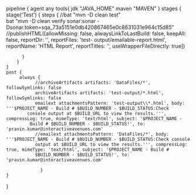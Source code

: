 pipeline {
    agent any
    tools{
        jdk "JAVA_HOME"
        maven "MAVEN"
        }
    stages {
        stage('Test') {
            steps {
                //bat "mvn -D clean test"  
                bat "mvn -D clean verify sonar:sonar -Dsonar.token=sqa_73a5151e0db420867465e0c8631031e964c15d85"
                //publishHTML([allowMissing: false, alwaysLinkToLastBuild: false, keepAll: false, reportDir: '', reportFiles: 'test- 
                output/emailable-report.html', reportName: 'HTML Report', reportTitles: '', useWrapperFileDirectly: true])

          }
        }
    }
    post {  
         always {  
               //archiveArtifacts artifacts: 'DataFiles/*', followSymlinks: false
               archiveArtifacts artifacts: 'test-output/*.html', followSymlinks: false
               emailext attachmentsPattern: 'test-output\\*.html', body: '''$PROJECT_NAME - Build # $BUILD_NUMBER - $BUILD_STATUS:Check 
            console output at $BUILD_URL to view the results.''', compressLog: true, mimeType: 'text/html', subject: '$PROJECT_NAME - 
             Build # $BUILD_NUMBER - $BUILD_STATUS!', to: 'pravin.kumar@interactiveavenues.com'
               //emailext attachmentsPattern: 'DataFiles/*', body: '''$PROJECT_NAME - Build # $BUILD_NUMBER - $BUILD_STATUS:Check console 
               output at $BUILD_URL to view the results.''', compressLog: true, mimeType: 'text/html', subject: '$PROJECT_NAME - Build # 
               $BUILD_NUMBER - $BUILD_STATUS!', to: 'pravin.kumar@interactiveavenues.com' 
               
                 }  
    }   

}
